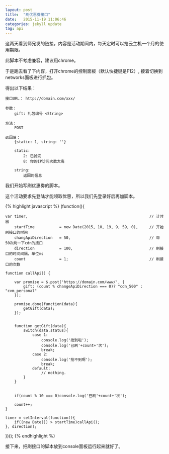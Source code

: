 ```yaml
---
layout: post
title:  "刷优惠劵接口"
date:   2015-11-19 11:06:46
categories: jekyll update
tag: api
---
```


这两天看到师兄发的链接，内容是活动期间内，每天定时可以抢云主机一个月的使用期限。

此脚本不考虑兼容，建议用chrome。

于是跑去看了下内容，打开chrome的控制面板（默认快捷键是F12）, 接着切换到networks面板进行抓包。

得出以下结果：

    接口URL： http://domain.com/xxx/

    参数：
        gift: 礼包编号 <String>

    方法：
        POST

    返回值：
        {static: 1, string: ''}

        static:
            2: 已抢完
            8: 你的IP访问次数太高

        string:
            返回的信息


我们开始写刷优惠劵的脚本。

这个活动要求先登陆才能领取优惠，所以我们先登录好后再加脚本。

{% highlight javascript %}
(function(){

    var timer,                                                      // 计时器
        startTime           = new Date(2015, 10, 19, 9, 59, 0),     // 开始刷接口的时间
        changApiDirection   = 50,                                   // 每50次刷一下cdn的接口
        direction           = 100,                                  // 刷接口的时间间隔，单位ms
        count               = 1;                                    // 刷接口的次数

    function callApi() {

        var promise = $.post('https://domain.com/www/', {
            gift: (count % changeApiDirection === 0)? "cdn_500" : "cvm_personal"
        });

        promise.done(function(data){
            getGift(data);
        });


        function getGift(data){
            switch(data.status){
                case 1:
                    console.log('抢到啦');
                    console.log('已刷'+count+'次');
                    break;
                case 2:
                    console.log('抢不到啊');
                    break;
                default:
                    // nothing.
            }
        }


        if(count % 10 === 0)console.log('已刷'+count+'次');

        count++;
    }

    timer = setInterval(function(){
        if((new Date()) > startTime)callApi();
    }, direction);

})();
{% endhighlight %}

接下来，把刷接口的脚本放到console面板运行起来就好了。
